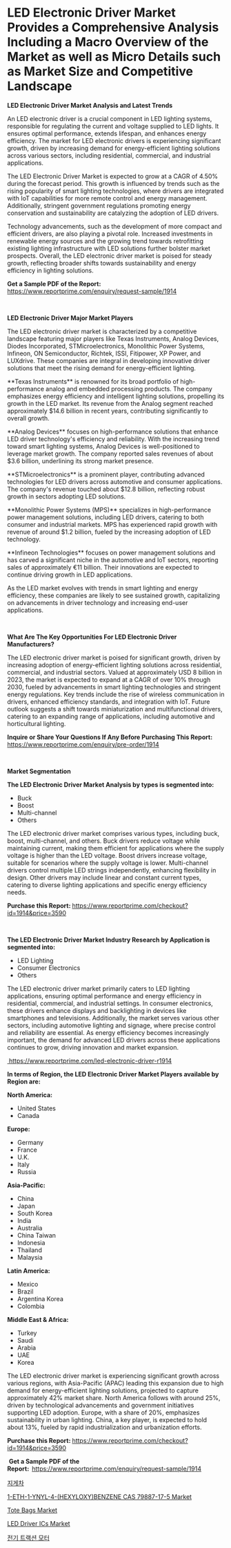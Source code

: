 <p><h1>LED Electronic Driver Market Provides a Comprehensive Analysis Including a Macro Overview of the Market as well as Micro Details such as Market Size and Competitive Landscape</h1></p><p><strong>LED Electronic Driver Market Analysis and Latest Trends</strong></p>
<p><p>An LED electronic driver is a crucial component in LED lighting systems, responsible for regulating the current and voltage supplied to LED lights. It ensures optimal performance, extends lifespan, and enhances energy efficiency. The market for LED electronic drivers is experiencing significant growth, driven by increasing demand for energy-efficient lighting solutions across various sectors, including residential, commercial, and industrial applications. </p><p>The LED Electronic Driver Market is expected to grow at a CAGR of 4.50% during the forecast period. This growth is influenced by trends such as the rising popularity of smart lighting technologies, where drivers are integrated with IoT capabilities for more remote control and energy management. Additionally, stringent government regulations promoting energy conservation and sustainability are catalyzing the adoption of LED drivers. </p><p>Technology advancements, such as the development of more compact and efficient drivers, are also playing a pivotal role. Increased investments in renewable energy sources and the growing trend towards retrofitting existing lighting infrastructure with LED solutions further bolster market prospects. Overall, the LED electronic driver market is poised for steady growth, reflecting broader shifts towards sustainability and energy efficiency in lighting solutions.</p></p>
<p><strong>Get a Sample PDF of the Report:&nbsp;</strong> <a href="https://www.reportprime.com/enquiry/request-sample/1914">https://www.reportprime.com/enquiry/request-sample/1914</a></p>
<p>&nbsp;</p>
<p><strong>LED Electronic Driver Major Market Players</strong></p>
<p><p>The LED electronic driver market is characterized by a competitive landscape featuring major players like Texas Instruments, Analog Devices, Diodes Incorporated, STMicroelectronics, Monolithic Power Systems, Infineon, ON Semiconductor, Richtek, ISSI, Fitipower, XP Power, and LUXdrive. These companies are integral in developing innovative driver solutions that meet the rising demand for energy-efficient lighting.</p><p>**Texas Instruments** is renowned for its broad portfolio of high-performance analog and embedded processing products. The company emphasizes energy efficiency and intelligent lighting solutions, propelling its growth in the LED market. Its revenue from the Analog segment reached approximately $14.6 billion in recent years, contributing significantly to overall growth.</p><p>**Analog Devices** focuses on high-performance solutions that enhance LED driver technology's efficiency and reliability. With the increasing trend toward smart lighting systems, Analog Devices is well-positioned to leverage market growth. The company reported sales revenues of about $3.6 billion, underlining its strong market presence.</p><p>**STMicroelectronics** is a prominent player, contributing advanced technologies for LED drivers across automotive and consumer applications. The company's revenue touched about $12.8 billion, reflecting robust growth in sectors adopting LED solutions.</p><p>**Monolithic Power Systems (MPS)** specializes in high-performance power management solutions, including LED drivers, catering to both consumer and industrial markets. MPS has experienced rapid growth with revenue of around $1.2 billion, fueled by the increasing adoption of LED technology.</p><p>**Infineon Technologies** focuses on power management solutions and has carved a significant niche in the automotive and IoT sectors, reporting sales of approximately €11 billion. Their innovations are expected to continue driving growth in LED applications.</p><p>As the LED market evolves with trends in smart lighting and energy efficiency, these companies are likely to see sustained growth, capitalizing on advancements in driver technology and increasing end-user applications.</p></p>
<p>&nbsp;</p>
<p><strong>What Are The Key Opportunities For LED Electronic Driver Manufacturers?</strong></p>
<p><p>The LED electronic driver market is poised for significant growth, driven by increasing adoption of energy-efficient lighting solutions across residential, commercial, and industrial sectors. Valued at approximately USD 8 billion in 2023, the market is expected to expand at a CAGR of over 10% through 2030, fueled by advancements in smart lighting technologies and stringent energy regulations. Key trends include the rise of wireless communication in drivers, enhanced efficiency standards, and integration with IoT. Future outlook suggests a shift towards miniaturization and multifunctional drivers, catering to an expanding range of applications, including automotive and horticultural lighting.</p></p>
<p><strong>Inquire or Share Your Questions If Any Before Purchasing This Report:</strong> <a href="https://www.reportprime.com/enquiry/pre-order/1914">https://www.reportprime.com/enquiry/pre-order/1914</a></p>
<p>&nbsp;</p>
<p><strong>Market Segmentation</strong></p>
<p><strong>The LED Electronic Driver Market Analysis by types is segmented into:</strong></p>
<p><ul><li>Buck</li><li>Boost</li><li>Multi-channel</li><li>Others</li></ul></p>
<p><p>The LED electronic driver market comprises various types, including buck, boost, multi-channel, and others. Buck drivers reduce voltage while maintaining current, making them efficient for applications where the supply voltage is higher than the LED voltage. Boost drivers increase voltage, suitable for scenarios where the supply voltage is lower. Multi-channel drivers control multiple LED strings independently, enhancing flexibility in design. Other drivers may include linear and constant current types, catering to diverse lighting applications and specific energy efficiency needs.</p></p>
<p><strong>Purchase this Report:&nbsp;</strong><a href="https://www.reportprime.com/checkout?id=1914&price=3590">https://www.reportprime.com/checkout?id=1914&price=3590</a></p>
<p>&nbsp;</p>
<p><strong>The LED Electronic Driver Market Industry Research by Application is segmented into:</strong></p>
<p><ul><li>LED Lighting</li><li>Consumer Electronics</li><li>Others</li></ul></p>
<p><p>The LED electronic driver market primarily caters to LED lighting applications, ensuring optimal performance and energy efficiency in residential, commercial, and industrial settings. In consumer electronics, these drivers enhance displays and backlighting in devices like smartphones and televisions. Additionally, the market serves various other sectors, including automotive lighting and signage, where precise control and reliability are essential. As energy efficiency becomes increasingly important, the demand for advanced LED drivers across these applications continues to grow, driving innovation and market expansion.</p></p>
<p><a href="https://www.reportprime.com/led-electronic-driver-r1914">&nbsp;https://www.reportprime.com/led-electronic-driver-r1914</a></p>
<p><strong>In terms of Region, the LED Electronic Driver Market Players available by Region are:</strong></p>
<p>
    <p> <strong> North America: </strong>
        <ul>
            <li>United States</li>
            <li>Canada</li>
        </ul>
        </p> 
    <p> <strong> Europe: </strong>
        <ul>
            <li>Germany</li>
            <li>France</li>
            <li>U.K.</li>
            <li>Italy</li>
            <li>Russia</li>
        </ul>
        </p> 
    <p> <strong> Asia-Pacific: </strong>
        <ul>
            <li>China</li>
            <li>Japan</li>
            <li>South Korea</li>
            <li>India</li>
            <li>Australia</li>
            <li>China Taiwan</li>
            <li>Indonesia</li>
            <li>Thailand</li>
            <li>Malaysia</li>
        </ul>
        </p> 
    <p> <strong> Latin America: </strong>
        <ul>
            <li>Mexico</li>
            <li>Brazil</li>
            <li>Argentina Korea</li>
            <li>Colombia</li>
        </ul>
        </p> 
    <p> <strong> Middle East & Africa: </strong>
        <ul>
            <li>Turkey</li>
            <li>Saudi</li>
            <li>Arabia</li>
            <li>UAE</li>
            <li>Korea</li>
        </ul>
    </p>
    </p>
<p><p>The LED electronic driver market is experiencing significant growth across various regions, with Asia-Pacific (APAC) leading this expansion due to high demand for energy-efficient lighting solutions, projected to capture approximately 42% market share. North America follows with around 25%, driven by technological advancements and government initiatives supporting LED adoption. Europe, with a share of 20%, emphasizes sustainability in urban lighting. China, a key player, is expected to hold about 13%, fueled by rapid industrialization and urbanization efforts.</p></p>
<p><strong>Purchase this Report: </strong><a href="https://www.reportprime.com/checkout?id=1914&price=3590">https://www.reportprime.com/checkout?id=1914&price=3590</a></p>
<p>&nbsp;<strong>Get a Sample PDF of the Report:&nbsp;&nbsp;</strong><a href="https://www.reportprime.com/enquiry/request-sample/1914">https://www.reportprime.com/enquiry/request-sample/1914</a></p>
<p><strong></strong></p>
<p><p><a href="https://medium.com/@kavonhansen21/%EC%A7%80%EA%B2%8C%EC%B0%A8-%EC%8B%9C%EC%9E%A5-%EC%A1%B0%EC%82%AC-%EB%B3%B4%EA%B3%A0%EC%84%9C-2031%EB%85%84%EA%B9%8C%EC%A7%80-8-5-%EC%9D%98-%EC%97%B0%ED%8F%89%EA%B7%A0-%EC%84%B1%EC%9E%A5%EB%A5%A0-cagr-%EB%A1%9C-%EC%84%B1%EC%9E%A5%ED%95%98%EB%8A%94-%EC%A7%80%EA%B2%8C%EC%B0%A8-%EC%8B%9C%EC%9E%A5%EC%9D%98-%EC%8B%9C%EC%9E%A5-%EA%B7%9C%EB%AA%A8-%EB%B0%8F-%EC%88%98%EC%9D%B5-%EB%B6%84%EC%84%9D-%ED%83%90%EC%83%89-9753f2e8245d">지게차</a></p><p><a href="https://issuu.com/reportprime-2/docs/1-eth-1-ynyl-4-hexyloxybenzene-cas-_0b66a1118a74f7">1-ETH-1-YNYL-4-(HEXYLOXY)BENZENE CAS 79887-17-5 Market</a></p><p><a href="https://www.linkedin.com/pulse/tote-bags-market-forecast-global-trends-analysis-from-2024-2031-q1ghe?trackingId=q05SmhbKQV2tRVHJnO3cQg%3D%3D">Tote Bags Market</a></p><p><a href="https://github.com/irfadac/Market-Research-Report-List-4/blob/main/led-driver-ics-market.md">LED Driver ICs Market</a></p><p><a href="https://medium.com/@kavonhansen21/2024%EB%85%84%EB%B6%80%ED%84%B0-2031%EB%85%84%EA%B9%8C%EC%A7%80%EC%9D%98-%EA%B8%80%EB%A1%9C%EB%B2%8C-%EC%A0%84%EA%B8%B0-%EA%B5%AC%EB%8F%99-%EB%AA%A8%ED%84%B0-%EC%8B%9C%EC%9E%A5-%ED%83%90%EC%83%89-%ED%8A%B8%EB%A0%8C%EB%93%9C%EC%97%90%EC%84%9C-%EC%A0%84%EB%9E%B5%EA%B9%8C%EC%A7%80-280d39d81016">전기 트랙션 모터</a></p></p>
